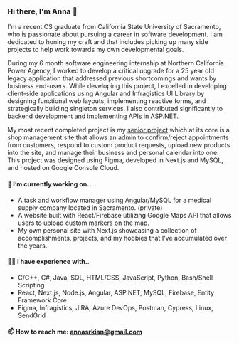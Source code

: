 ### Hi there, I'm Anna 👋

I'm a recent CS graduate from California State University of Sacramento, who is passionate about pursuing a career in software development. 
I am dedicated to honing my craft and that includes picking up many side projects to help work towards my own developmental goals. 

During my 6 month software engineering internship at Northern California Power Agency, I worked to develop a critical upgrade for a 25 year old legacy application 
that addressed previous shortcomings and wants by business end-users. While developing this project, I excelled in developing client-side applications using Angular and Infragistics UI Library by designing functional web layouts, implementing reactive forms, and strategically building singleton services. I also contributed significantly to backend development and implementing APIs in ASP.NET. 

My most recent completed project is my [senior project](https://github.com/Finesseology/cultureforyou) which at its core is a shop management site that allows an admin to confirm/reject appointments from customers, respond to custom product requests, upload new products into the site, and manage their business and personal calendar into one. This project was designed using Figma, developed in Next.js and MySQL, and hosted on Google Console Cloud.

#### 🔭 I’m currently working on...
 - A task and workflow manager using Angular/MySQL for a medical supply company located in Sacramento. (private)
 - A website built with React/Firebase utilizing Google Maps API that allows users to upload custom markers on the map. 
 - My own personal site with Next.js showcasing a collection of accomplishments, projects, and my hobbies that I've accumulated over the years.

#### 👩‍💻 I have experience with..
- C/C++, C#, Java, SQL, HTML/CSS, JavaScript, Python, Bash/Shell Scripting
- React, Next.js, Node.js, Angular, ASP.NET, MySQL, Firebase, Entity Framework Core
- Figma, Infragistics, JIRA, Azure DevOps, Postman, Cypress, Linux, SendGrid

#### 📫 How to reach me: annasrkian@gmail.com
<!--
**annasark/annasark** is a ✨ _special_ ✨ repository because its `README.md` (this file) appears on your GitHub profile.

Here are some ideas to get you started:

- 🔭 I’m currently working on ...
- 🌱 I’m currently learning ...
- 👯 I’m looking to collaborate on ...
- 🤔 I’m looking for help with ...
- 💬 Ask me about ...
- 📫 How to reach me: ...
- 😄 Pronouns: ...
- ⚡ Fun fact: ...
-->
